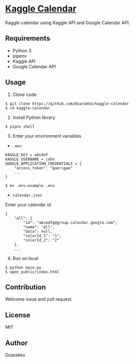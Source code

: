 # [Kaggle Calendar](https://kaggle-calendar.herokuapp.com/)
Kaggle calendar using Kaggle API and Google Calendar API.
## Requirements
- Python 3
- pipenv
- Kaggle API
- Google Calendar API

## Usage
1. Clone code
```
$ git clone https://github.com/Doarakko/kaggle-calendar
$ cd kaggle-calendar
```

2. Install Python library
```
$ pipnv shell
```

3. Enter your environment variables
- `.env`
```
KAGGLE_KEY = abcdef
KAGGLE_USERNAME = john
GOOGLE_APPLICATION_CREDENTIALS = {
    "access_token": "gaerigae"
    ...
}
```
```
$ mv .env.example .env
```

- `calendar.json`

Enter your calendar id
```
{
    "all": {
        "id": "abcedfg@group.calendar.google.com",
        "name": "all",
        "data": null,
        "colorId_1": "1",
        "colorId_2": "2"
    },
    ...
```

4. Run on local
```
$ python main.py
$ open public/index.html
```

## Contribution
Welcome issue and pull request.

## License
MIT

## Author
Doarakko
